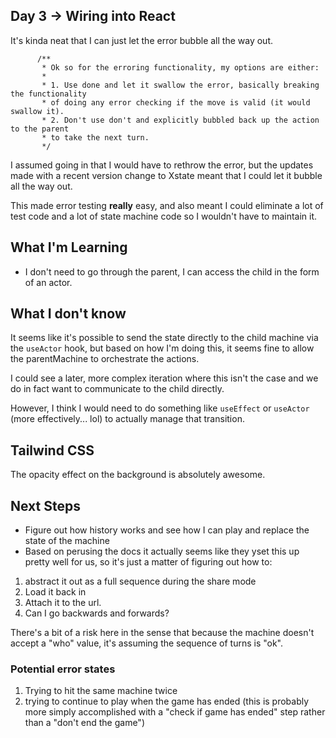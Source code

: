 ## Day 3 -> Wiring into React

It's kinda neat that I can just let the error bubble all the way out.

```
      /**
       * Ok so for the erroring functionality, my options are either:
       *
       * 1. Use done and let it swallow the error, basically breaking the functionality
       * of doing any error checking if the move is valid (it would swallow it).
       * 2. Don't use don't and explicitly bubbled back up the action to the parent
       * to take the next turn.
       */
```

I assumed going in that I would have to rethrow the error, but the updates made with a recent version change to Xstate meant that I could let it bubble all the way out.

This made error testing **really** easy, and also meant I could eliminate a lot of test code and a lot of state machine code so I wouldn't have to maintain it.

## What I'm Learning

- I don't need to go through the parent, I can access the child in the form of an actor.

## What I don't know

It seems like it's possible to send the state directly to the child machine via the `useActor` hook, but based on how I'm doing this, it seems fine to allow the parentMachine to orchestrate the actions.

I could see a later, more complex iteration where this isn't the case
and we do in fact want to communicate to the child directly.

However, I think I would need to do something like `useEffect` or
`useActor` (more effectively... lol) to actually manage that transition.

## Tailwind CSS

The opacity effect on the background is absolutely awesome.

## Next Steps

- Figure out how history works and see how I can play and replace the state of the machine
- Based on perusing the docs it actually seems like they yset this up pretty well for us, so it's just a matter of figuring out how to:

1. abstract it out as a full sequence during the share mode
2. Load it back in
3. Attach it to the url.
4. Can I go backwards and forwards?

There's a bit of a risk here in the sense that because the machine doesn't accept a "who" value, it's assuming the sequence of turns is "ok".

### Potential error states

1. Trying to hit the same machine twice
2. trying to continue to play when the game has ended (this is probably more simply accomplished with a "check if game has ended" step rather than a "don't end the game")
